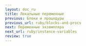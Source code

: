 ```yaml
---
layout: doc_ru
title: Локальные переменные
previous: Блоки и процедуры
previous_url: ruby/blocks-and-procs
next: Переменные экземпляра
next_url: ruby/instance-variables
review: true
---
```

